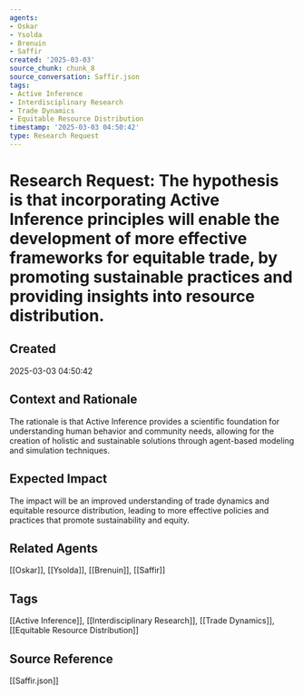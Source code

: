 ```yaml
---
agents:
- Oskar
- Ysolda
- Brenuin
- Saffir
created: '2025-03-03'
source_chunk: chunk_8
source_conversation: Saffir.json
tags:
- Active Inference
- Interdisciplinary Research
- Trade Dynamics
- Equitable Resource Distribution
timestamp: '2025-03-03 04:50:42'
type: Research Request
---
```


# Research Request: The hypothesis is that incorporating Active Inference principles will enable the development of more effective frameworks for equitable trade, by promoting sustainable practices and providing insights into resource distribution.

## Created
2025-03-03 04:50:42

## Context and Rationale
The rationale is that Active Inference provides a scientific foundation for understanding human behavior and community needs, allowing for the creation of holistic and sustainable solutions through agent-based modeling and simulation techniques.

## Expected Impact
The impact will be an improved understanding of trade dynamics and equitable resource distribution, leading to more effective policies and practices that promote sustainability and equity.

## Related Agents
[[Oskar]], [[Ysolda]], [[Brenuin]], [[Saffir]]

## Tags
[[Active Inference]], [[Interdisciplinary Research]], [[Trade Dynamics]], [[Equitable Resource Distribution]]

## Source Reference
[[Saffir.json]]
